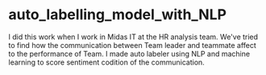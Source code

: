 # auto_labelling_model_with_NLP
I did this work when I work in Midas IT at the HR analysis team.
We've tried to find how the communication between Team leader and teammate affect to the performance of Team.
I made auto labeler using NLP and machine learning to score sentiment codition of the communication.
